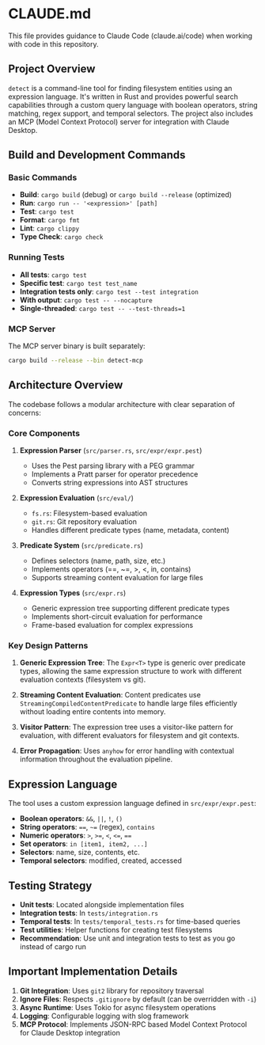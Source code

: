 # CLAUDE.md

This file provides guidance to Claude Code (claude.ai/code) when working with code in this repository.

## Project Overview

`detect` is a command-line tool for finding filesystem entities using an expression language. It's written in Rust and provides powerful search capabilities through a custom query language with boolean operators, string matching, regex support, and temporal selectors. The project also includes an MCP (Model Context Protocol) server for integration with Claude Desktop.

## Build and Development Commands

### Basic Commands
- **Build**: `cargo build` (debug) or `cargo build --release` (optimized)
- **Run**: `cargo run -- '<expression>' [path]`
- **Test**: `cargo test`
- **Format**: `cargo fmt`
- **Lint**: `cargo clippy`
- **Type Check**: `cargo check`

### Running Tests
- **All tests**: `cargo test`
- **Specific test**: `cargo test test_name`
- **Integration tests only**: `cargo test --test integration`
- **With output**: `cargo test -- --nocapture`
- **Single-threaded**: `cargo test -- --test-threads=1`

### MCP Server
The MCP server binary is built separately:
```bash
cargo build --release --bin detect-mcp
```

## Architecture Overview

The codebase follows a modular architecture with clear separation of concerns:

### Core Components

1. **Expression Parser** (`src/parser.rs`, `src/expr/expr.pest`)
   - Uses the Pest parsing library with a PEG grammar
   - Implements a Pratt parser for operator precedence
   - Converts string expressions into AST structures

2. **Expression Evaluation** (`src/eval/`)
   - `fs.rs`: Filesystem-based evaluation
   - `git.rs`: Git repository evaluation
   - Handles different predicate types (name, metadata, content)

3. **Predicate System** (`src/predicate.rs`)
   - Defines selectors (name, path, size, etc.)
   - Implements operators (==, ~=, >, <, in, contains)
   - Supports streaming content evaluation for large files

4. **Expression Types** (`src/expr.rs`)
   - Generic expression tree supporting different predicate types
   - Implements short-circuit evaluation for performance
   - Frame-based evaluation for complex expressions

### Key Design Patterns

1. **Generic Expression Tree**: The `Expr<T>` type is generic over predicate types, allowing the same expression structure to work with different evaluation contexts (filesystem vs git).

2. **Streaming Content Evaluation**: Content predicates use `StreamingCompiledContentPredicate` to handle large files efficiently without loading entire contents into memory.

3. **Visitor Pattern**: The expression tree uses a visitor-like pattern for evaluation, with different evaluators for filesystem and git contexts.

4. **Error Propagation**: Uses `anyhow` for error handling with contextual information throughout the evaluation pipeline.

## Expression Language

The tool uses a custom expression language defined in `src/expr/expr.pest`:

- **Boolean operators**: `&&`, `||`, `!`, `()`
- **String operators**: `==`, `~=` (regex), `contains`
- **Numeric operators**: `>`, `>=`, `<`, `<=`, `==`
- **Set operators**: `in [item1, item2, ...]`
- **Selectors**: name, size, contents, etc.
- **Temporal selectors**: modified, created, accessed

## Testing Strategy

- **Unit tests**: Located alongside implementation files
- **Integration tests**: In `tests/integration.rs`
- **Temporal tests**: In `tests/temporal_tests.rs` for time-based queries
- **Test utilities**: Helper functions for creating test filesystems
- **Recommendation**: Use unit and integration tests to test as you go instead of cargo run

## Important Implementation Details

1. **Git Integration**: Uses `git2` library for repository traversal
2. **Ignore Files**: Respects `.gitignore` by default (can be overridden with `-i`)
3. **Async Runtime**: Uses Tokio for async filesystem operations
4. **Logging**: Configurable logging with slog framework
5. **MCP Protocol**: Implements JSON-RPC based Model Context Protocol for Claude Desktop integration